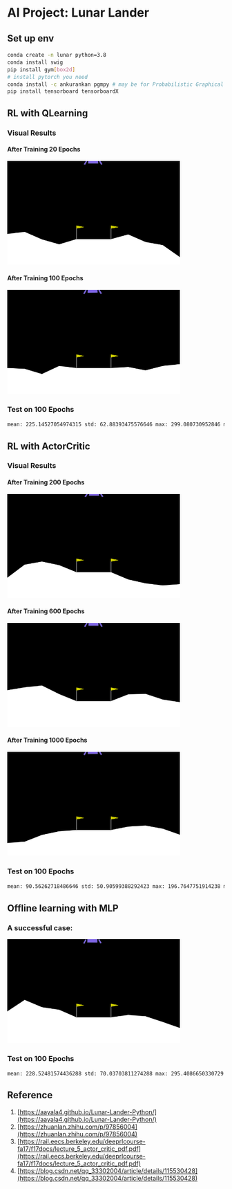 # AI Project: Lunar Lander

## Set up env

```bash
conda create -n lunar python=3.8
conda install swig
pip install gym[box2d]
# install pytorch you need
conda install -c ankurankan pgmpy # may be for Probabilistic Graphical Models
pip install tensorboard tensorboardX
```

## RL with QLearning

### Visual Results

#### After Training 20 Epochs
<img src="assets/ql/20.gif" width=400 height=240/>

#### After Training 100 Epochs
<img src="assets/ql/100.gif" width=400 height=240/>

### Test on 100 Epochs
```bash
mean: 225.14527054974315 std: 62.88393475576646 max: 299.080730952846 min: -91.00848452617487
```

## RL with ActorCritic

### Visual Results

#### After Training 200 Epochs
<img src="assets/ac/200.gif" width=400 height=240/>

#### After Training 600 Epochs
<img src="assets/ac/600.gif" width=400 height=240/>

#### After Training 1000 Epochs
<img src="assets/ac/1000.gif" width=400 height=240/>

### Test on 100 Epochs
```bash
mean: 90.56262718486646 std: 50.90599388292423 max: 196.7647751914238 min: -89.969924180479
```

## Offline learning with MLP

### A successful case:
<img src="assets/offline_learning/offline_leanring.gif" width=400 height=240/>

### Test on 100 Epochs
```bash
mean: 228.52481574436288 std: 70.03703811274288 max: 295.4086650330729 min: -167.62464413445562
```

## Reference

1. [https://aayala4.github.io/Lunar-Lander-Python/](https://aayala4.github.io/Lunar-Lander-Python/)
2. [https://zhuanlan.zhihu.com/p/97856004](https://zhuanlan.zhihu.com/p/97856004)
3. [https://rail.eecs.berkeley.edu/deeprlcourse-fa17/f17docs/lecture_5_actor_critic_pdf.pdf](https://rail.eecs.berkeley.edu/deeprlcourse-fa17/f17docs/lecture_5_actor_critic_pdf.pdf)
4. [https://blog.csdn.net/qq_33302004/article/details/115530428](https://blog.csdn.net/qq_33302004/article/details/115530428)
